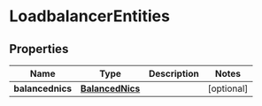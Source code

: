 

# LoadbalancerEntities

## Properties

Name | Type | Description | Notes
------------ | ------------- | ------------- | -------------
**balancednics** | [**BalancedNics**](BalancedNics.md) |  |  [optional]



